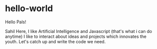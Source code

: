 # hello-world

Hello Pals!

Sahil Here, I like Artificial Intelligence and Javascript (that's what i can do anytime)
I like to interact about ideas and projects which innovates the youth. 
Let's catch up and write the code we need.
